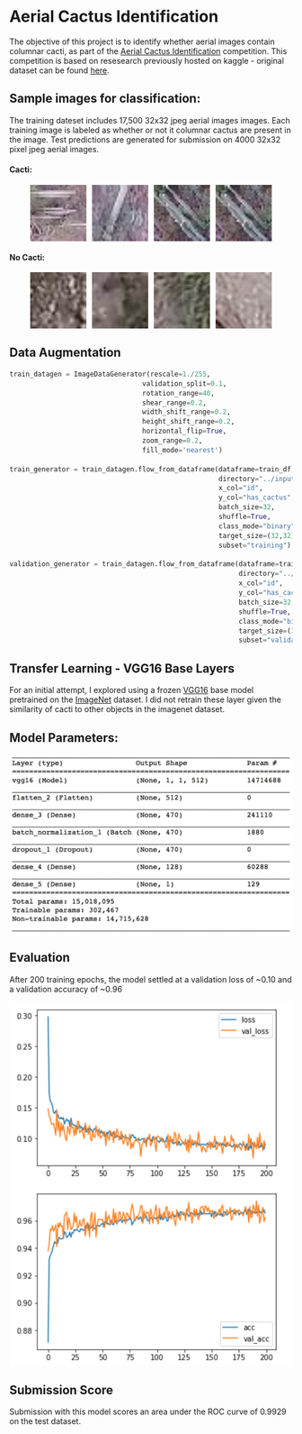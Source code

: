 # Aerial Cactus Identification

The objective of this project is to identify whether aerial images contain columnar cacti, as part of the [Aerial Cactus Identification](https://www.kaggle.com/c/aerial-cactus-identification/data) competition. This competition is based on resesearch previously hosted on kaggle - original dataset can be found [here](https://www.kaggle.com/irvingvasquez/cactus-aerial-photos). 


## Sample images for classification:

The training dateset includes 17,500 32x32 jpeg aerial images images. Each training image is labeled as whether or not it columnar cactus are present in the image. Test predictions are generated for submission on 4000 32x32 pixel jpeg aerial images. 

#### Cacti: 

<p align="center"><a href="Cacti"><img src="/images/0004be2cfeaba1c0361d39e2b000257b.jpg" align="center" height="100" hspace="5"></a><a href="Cacti"><img src="/images/0017c3c18ddd57a2ea6f9848c79d83d2.jpg" align="center" height="100" hspace="5"></a><a href="Cacti"><img src="/images/003ec9bcef67171ba49fe4c3b7c80aec.jpg" align="center" height="100" hspace="5"></a><a href="Cacti"><img src="/images/003ec9bcef67171ba49fe4c3b7c80aec.jpg" align="center" height="100" hspace="5"></a></p>

#### No Cacti: 

<p align="center"><a href="No Cacti"><img src="/images/002134abf28af54575c18741b89dd2a4.jpg" align="center" height="100" hspace="5"></a><a href="No Cacti"><img src="/images/003bb64852016d9c87871ddd8e25ab03.jpg" align="center" height="100" hspace="5"></a><a href="No Cacti"><img src="/images/0283336bcc959eb5cdf69b144903a428.jpg" align="center" height="100" hspace="5"></a><a href="No Cacti"><img src="/images/04bbf5cd66492db2a14bbd28d1e06d49.jpg" align="center" height="100" hspace="5"></a></p>

## Data Augmentation
```python
train_datagen = ImageDataGenerator(rescale=1./255,
                                 validation_split=0.1,
                                 rotation_range=40,
                                 shear_range=0.2,
                                 width_shift_range=0.2,
                                 height_shift_range=0.2,
                                 horizontal_flip=True,
                                 zoom_range=0.2,
                                 fill_mode='nearest')

train_generator = train_datagen.flow_from_dataframe(dataframe=train_df,
                                                    directory="../input/train/train",
                                                    x_col="id",
                                                    y_col="has_cactus",
                                                    batch_size=32,
                                                    shuffle=True,
                                                    class_mode="binary",
                                                    target_size=(32,32),
                                                    subset="training")

validation_generator = train_datagen.flow_from_dataframe(dataframe=train_df,
                                                         directory="../input/train/train",
                                                         x_col="id",
                                                         y_col="has_cactus",
                                                         batch_size=32,
                                                         shuffle=True,
                                                         class_mode="binary",
                                                         target_size=(32,32),
                                                         subset="validation")
```

## Transfer Learning - VGG16 Base Layers
For an initial attempt, I explored using a frozen [VGG16](https://arxiv.org/abs/1409.1556) base model pretrained on the [ImageNet](http://www.image-net.org) dataset. I did not retrain these layer given the similarity of cacti to other objects in the imagenet dataset. 


## Model Parameters:
<p align="center"><a href="model params"><img src="/images/model_params.png" align="center" width="600" ></a></p>


## Evaluation
After 200 training epochs, the model settled at a validation loss of ~0.10 and a validation accuracy of ~0.96
<p align="center"><a href="Loss + Accuracy"><img src="/images/acc.png" align="center" width="600" ></a></p>

## Submission Score
Submission with this model scores an area under the ROC curve of 0.9929 on the test dataset. 
